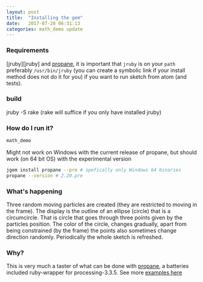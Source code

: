 ```yaml
---
layout: post
title:  "Installing the gem"
date:   2017-07-28 06:31:13
categories: math_demo update
---
```


### Requirements

[jruby][jruby] and [propane][propane], it is important that `jruby` is on your `path` preferably `/usr/bin/jruby` (you can create a symbolic link if your install method does not do it for you) if you want to run sketch from atom (and tests).

### build

jruby -S rake (rake will suffice if you only have installed jruby)

### How do I run it?

```bash
math_demo
```
Might not work on Windows with the current release of propane, but should work (on 64 bit OS) with the experimental version

```bash
jgem install propane --pre # spefically only Windows 64 binaries
propane --version # 2.20.pre
```

### What's happening

Three random moving particles are created (they are restricted to moving in the frame). The display is the outline of an ellipse (circle) that is a circumcircle. That is circle that goes through three points given by the particles position. The color of the circle, changes gradually, apart from being constrained (by the frame) the points also sometimes change direction randomly. Periodically the whole sketch is refreshed.

### Why?

This is very much a taster of what can be done with [propane][propane], a batteries included ruby-wrapper for processing-3.3.5. See more [examples here][examples]

[examples]:https://github.com/ruby-processing/propane-examples
[propane]:https://ruby-processing.github.io/propane/2016/10/30/welcome-to-propane.html
